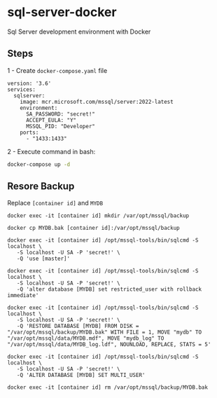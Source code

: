 # sql-server-docker
Sql Server development environment with Docker

## Steps
1 - Create ```docker-compose.yaml``` file

```
version: '3.6'
services:
  sqlserver:
    image: mcr.microsoft.com/mssql/server:2022-latest
    environment:
      SA_PASSWORD: "secret!"
      ACCEPT_EULA: "Y"
      MSSQL_PID: "Developer"
    ports:
      - "1433:1433"
```
2 - Execute command in bash:

```sh
docker-compose up -d
```

## Resore Backup

Replace ```[container id]``` and ```MYDB```

```
docker exec -it [container id] mkdir /var/opt/mssql/backup

docker cp MYDB.bak [container id]:/var/opt/mssql/backup

docker exec -it [container id] /opt/mssql-tools/bin/sqlcmd -S localhost \
   -S localhost -U SA -P 'secret!' \
   -Q 'use [master]'

docker exec -it [container id] /opt/mssql-tools/bin/sqlcmd -S localhost \
   -S localhost -U SA -P 'secret!' \
   -Q 'alter database [MYDB] set restricted_user with rollback immediate'

docker exec -it [container id] /opt/mssql-tools/bin/sqlcmd -S localhost \
   -S localhost -U SA -P 'secret!' \
   -Q 'RESTORE DATABASE [MYDB] FROM DISK = "/var/opt/mssql/backup/MYDB.bak" WITH FILE = 1, MOVE "mydb" TO "/var/opt/mssql/data/MYDB.mdf", MOVE "mydb_log" TO "/var/opt/mssql/data/MYDB_log.ldf", NOUNLOAD, REPLACE, STATS = 5'

docker exec -it [container id] /opt/mssql-tools/bin/sqlcmd -S localhost \
   -S localhost -U SA -P 'secret!' \
   -Q 'ALTER DATABASE [MYDB] SET MULTI_USER'

docker exec -it [container id] rm /var/opt/mssql/backup/MYDB.bak
```
